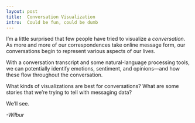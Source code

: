 ```yaml
---
layout: post
title:  Conversation Visualization
intro:  Could be fun, could be dumb
---
```


I’m a little surprised that few people have tried to visualize a *conversation*. As more and more of our correspondences take online message form, our conversations begin to represent various aspects of our lives. 

With a conversation transcript and some natural-language processing tools, we can potentially identify emotions, sentiment, and opinions—and how these flow throughout the conversation. 

What kinds of visualizations are best for conversations? What are some stories that we’re trying to tell with messaging data?

We’ll see.

<i>-Wilbur</i>